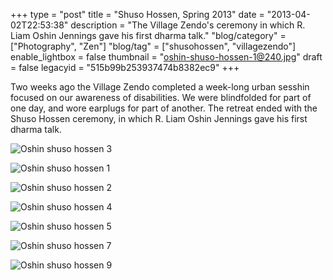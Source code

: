 +++
type = "post"
title = "Shuso Hossen, Spring 2013"
date = "2013-04-02T22:53:38"
description = "The Village Zendo's ceremony in which R. Liam Oshin Jennings gave his first dharma talk."
"blog/category" = ["Photography", "Zen"]
"blog/tag" = ["shusohossen", "villagezendo"]
enable_lightbox = false
thumbnail = "oshin-shuso-hossen-1@240.jpg"
draft = false
legacyid = "515b99b253937474b8382ec9"
+++

<p>Two weeks ago the Village Zendo completed a week-long urban sesshin focused on our awareness of disabilities. We were blindfolded for part of one day, and wore earplugs for part of another. The retreat ended with the Shuso Hossen ceremony, in which R. Liam Oshin Jennings gave his first dharma talk.</p>
<p><img style="display:block; margin-left:auto; margin-right:auto;" src="oshin-shuso-hossen-3.jpg" alt="Oshin shuso hossen 3" title="oshin-shuso-hossen-3.jpg" border="0"   /></p>
<p><img style="display:block; margin-left:auto; margin-right:auto;" src="oshin-shuso-hossen-1.jpg" alt="Oshin shuso hossen 1" title="oshin-shuso-hossen-1.jpg" border="0"   /></p>
<p><img style="display:block; margin-left:auto; margin-right:auto;" src="oshin-shuso-hossen-2.jpg" alt="Oshin shuso hossen 2" title="oshin-shuso-hossen-2.jpg" border="0"   /></p>
<p><img style="display:block; margin-left:auto; margin-right:auto;" src="oshin-shuso-hossen-4.jpg" alt="Oshin shuso hossen 4" title="oshin-shuso-hossen-4.jpg" border="0"   /></p>
<p><img style="display:block; margin-left:auto; margin-right:auto;" src="oshin-shuso-hossen-5.jpg" alt="Oshin shuso hossen 5" title="oshin-shuso-hossen-5.jpg" border="0"   /></p>
<p><img style="display:block; margin-left:auto; margin-right:auto;" src="oshin-shuso-hossen-7.jpg" alt="Oshin shuso hossen 7" title="oshin-shuso-hossen-7.jpg" border="0"   /></p>
<p><img style="display:block; margin-left:auto; margin-right:auto;" src="oshin-shuso-hossen-9.jpg" alt="Oshin shuso hossen 9" title="oshin-shuso-hossen-9.jpg" border="0"   /></p>
    